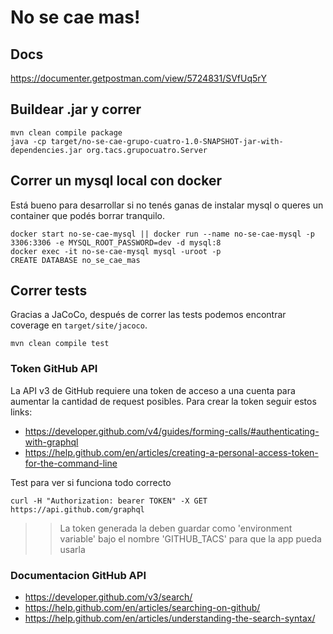 # No se cae mas!
## Docs
https://documenter.getpostman.com/view/5724831/SVfUq5rY

## Buildear .jar y correr
```shell script
mvn clean compile package
java -cp target/no-se-cae-grupo-cuatro-1.0-SNAPSHOT-jar-with-dependencies.jar org.tacs.grupocuatro.Server
```

## Correr un mysql local con docker
Está bueno para desarrollar si no tenés ganas de instalar mysql o queres un container que podés borrar tranquilo.
```shell script
docker start no-se-cae-mysql || docker run --name no-se-cae-mysql -p 3306:3306 -e MYSQL_ROOT_PASSWORD=dev -d mysql:8
docker exec -it no-se-cae-mysql mysql -uroot -p
CREATE DATABASE no_se_cae_mas
```

## Correr tests
Gracias a JaCoCo, después de correr las tests podemos encontrar coverage en `target/site/jacoco`.
```shell script
mvn clean compile test
```

### Token GitHub API

La API v3 de GitHub requiere una token de acceso a una cuenta para aumentar la cantidad de request posibles.
Para crear la token seguir estos links:
- https://developer.github.com/v4/guides/forming-calls/#authenticating-with-graphql
- https://help.github.com/en/articles/creating-a-personal-access-token-for-the-command-line 

Test para ver si funciona todo correcto
```
curl -H "Authorization: bearer TOKEN" -X GET https://api.github.com/graphql
```

>> La token generada la deben guardar como 'environment variable' bajo el nombre 'GITHUB_TACS' para que la app pueda usarla


### Documentacion GitHub API

- https://developer.github.com/v3/search/
- https://help.github.com/en/articles/searching-on-github/
- https://help.github.com/en/articles/understanding-the-search-syntax/







 

